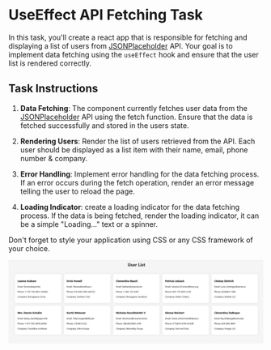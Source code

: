 # UseEffect API Fetching Task

In this task, you'll create a react app that is responsible for fetching and displaying a list of users from [JSONPlaceholder](https://jsonplaceholder.typicode.com/users) API. Your goal is to implement data fetching using the `useEffect` hook and ensure that the user list is rendered correctly.

## Task Instructions

1. **Data Fetching**: The component currently fetches user data from the [JSONPlaceholder](https://jsonplaceholder.typicode.com/users) API using the fetch function. Ensure that the data is fetched successfully and stored in the users state.

2. **Rendering Users**: Render the list of users retrieved from the API. Each user should be displayed as a list item with their name, email, phone number & company.

3. **Error Handling**: Implement error handling for the data fetching process. If an error occurs during the fetch operation, render an error message telling the user to reload the page.

4. **Loading Indicator**: create a loading indicator for the data fetching process. If the data is being fetched, render the loading indicator, it can be a simple "Loading..." text or a spinner.

Don't forget to style your application using CSS or any CSS framework of your choice.

<img src="./assets/result.png">
